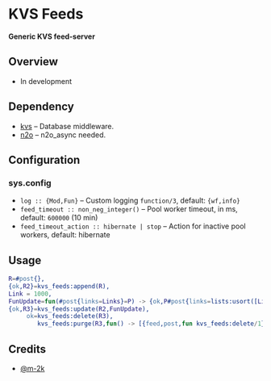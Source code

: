 # KVS Feeds
**Generic KVS feed-server**

## Overview

* In development

## Dependency

* [kvs](https://github.com/synrc/kvs) – Database middleware.
* [n2o](https://github.com/synrc/n2o) – n2o_async needed.

## Configuration

### sys.config

* `log :: {Mod,Fun}` – Custom logging `function/3`, default: `{wf,info}`
* `feed_timeout :: non_neg_integer()` – Pool worker timeout, in ms, default: `600000` (10 min)
* `feed_timeout_action :: hibernate | stop` – Action for inactive pool workers, default: hibernate

## Usage

```erlang
R=#post{},
{ok,R2}=kvs_feeds:append(R),
Link = 1000,
FunUpdate=fun(#post{links=Links}=P) -> {ok,P#post{links=lists:usort([Link | Links])}} end,
{ok,R3}=kvs_feeds:update(R2,FunUpdate),
     ok=kvs_feeds:delete(R3),
        kvs_feeds:purge(R3,fun() -> [{feed,post,fun kvs_feeds:delete/1}] end),
```

## Credits

* [@m-2k](https://github.com/m-2k)
